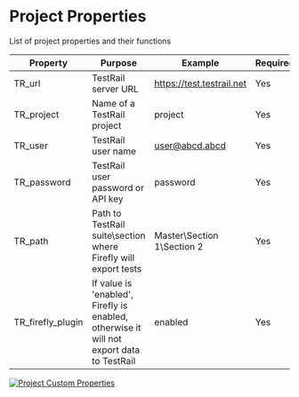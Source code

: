 
# Project Properties
List of project properties and their functions

| Property | Purpose  					| Example				 | Required |
|----------|----------------------------|------------------------|----------|
| TR_url   | TestRail server URL        | https://test.testrail.net  	 | Yes		|
| TR_project| Name of a TestRail project| project| Yes
| TR_user| TestRail user name| user@abcd.abcd| Yes
| TR_password| TestRail user password or API key| password | Yes
| TR_path | Path to TestRail suite\section where Firefly will export tests | Master\Section 1\Section 2 | Yes
| TR_firefly_plugin | If value is 'enabled', Firefly is enabled, otherwise it will not export data to TestRail| enabled | Yes

[![Project Custom Properties](images/project-custom-props.png "Project Custom Properties")](images/project-custom-props.png "Project Custom Properties")

